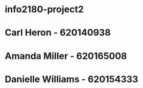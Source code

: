 # info2180-project2
# Carl Heron - 620140938
# Amanda Miller - 620165008
# Danielle Williams - 620154333
